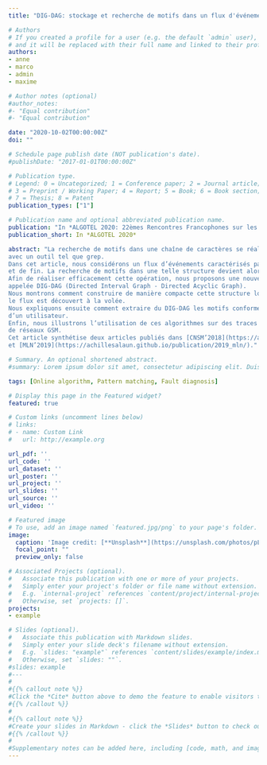 ```yaml
---
title: "DIG-DAG: stockage et recherche de motifs dans un flux d'événements"

# Authors
# If you created a profile for a user (e.g. the default `admin` user), write the username (folder name) here
# and it will be replaced with their full name and linked to their profile.
authors:
- anne
- marco
- admin
- maxime

# Author notes (optional)
#author_notes:
#- "Equal contribution"
#- "Equal contribution"

date: "2020-10-02T00:00:00Z"
doi: ""

# Schedule page publish date (NOT publication's date).
#publishDate: "2017-01-01T00:00:00Z"

# Publication type.
# Legend: 0 = Uncategorized; 1 = Conference paper; 2 = Journal article;
# 3 = Preprint / Working Paper; 4 = Report; 5 = Book; 6 = Book section;
# 7 = Thesis; 8 = Patent
publication_types: ["1"]

# Publication name and optional abbreviated publication name.
publication: "In *ALGOTEL 2020: 22èmes Rencontres Francophones sur les Aspects Algorithmiques des Télécommunications*"
publication_short: In *ALGOTEL 2020*

abstract: "La recherche de motifs dans une chaîne de caractères se réalise facilement
avec un outil tel que grep.
Dans cet article, nous considérons un flux d’événements caractérisés par une date de début
et de fin. La recherche de motifs dans une telle structure devient alors plus complexe.
Afin de réaliser efficacement cette opération, nous proposons une nouvelle structure,
appelée DIG-DAG (Directed Interval Graph - Directed Acyclic Graph).
Nous montrons comment construire de manière compacte cette structure lorsque
le flux est découvert à la volée.
Nous expliquons ensuite comment extraire du DIG-DAG les motifs conformes à la requête
d’un utilisateur.
Enfin, nous illustrons l’utilisation de ces algorithmes sur des traces réelles issues
de réseaux GSM.
Cet article synthétise deux articles publiés dans [CNSM’2018](https://achillesalaun.github.io/publication/2018_cnsm/)
et [MLN’2019](https://achillesalaun.github.io/publication/2019_mln/)."

# Summary. An optional shortened abstract.
#summary: Lorem ipsum dolor sit amet, consectetur adipiscing elit. Duis posuere tellus ac convallis placerat. Proin tincidunt magna sed ex sollicitudin condimentum.

tags: [Online algorithm, Pattern matching, Fault diagnosis]

# Display this page in the Featured widget?
featured: true

# Custom links (uncomment lines below)
# links:
# - name: Custom Link
#   url: http://example.org

url_pdf: ''
url_code: ''
url_dataset: ''
url_poster: ''
url_project: ''
url_slides: ''
url_source: ''
url_video: ''

# Featured image
# To use, add an image named `featured.jpg/png` to your page's folder.
image:
  caption: 'Image credit: [**Unsplash**](https://unsplash.com/photos/pLCdAaMFLTE)'
  focal_point: ""
  preview_only: false

# Associated Projects (optional).
#   Associate this publication with one or more of your projects.
#   Simply enter your project's folder or file name without extension.
#   E.g. `internal-project` references `content/project/internal-project/index.md`.
#   Otherwise, set `projects: []`.
projects:
- example

# Slides (optional).
#   Associate this publication with Markdown slides.
#   Simply enter your slide deck's filename without extension.
#   E.g. `slides: "example"` references `content/slides/example/index.md`.
#   Otherwise, set `slides: ""`.
#slides: example
#---
#
#{{% callout note %}}
#Click the *Cite* button above to demo the feature to enable visitors to import publication metadata into their reference management software.
#{{% /callout %}}
#
#{{% callout note %}}
#Create your slides in Markdown - click the *Slides* button to check out the example.
#{{% /callout %}}
#
#Supplementary notes can be added here, including [code, math, and images](https://wowchemy.com/docs/writing-markdown-latex/).
---
```

